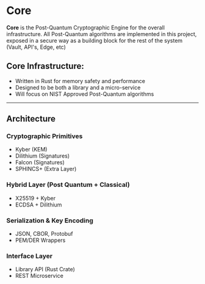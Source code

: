 # Core
**Core** is the Post-Quantum Cryptographic Engine for the overall infrastructure. 
All Post-Quantum algorithms are implemented in this project, exposed in a secure way as a building block for the rest of the system (Vault, API's, Edge, etc)

## Core Infrastructure:
* Written in Rust for memory safety and performance
* Designed to be both a library and a micro-service
* Will focus on NIST Approved Post-Quantum algorithms
--- 
## Architecture
### Cryptographic Primitives
* Kyber (KEM)
* Dilithium (Signatures)
* Falcon (Signatures)
* SPHINCS+ (Extra Layer)
### Hybrid Layer (Post Quantum + Classical)
* X25519 + Kyber
* ECDSA + Dilithium
### Serialization & Key Encoding
- JSON, CBOR, Protobuf
- PEM/DER Wrappers
### Interface Layer
- Library API (Rust Crate)
- REST Microservice
